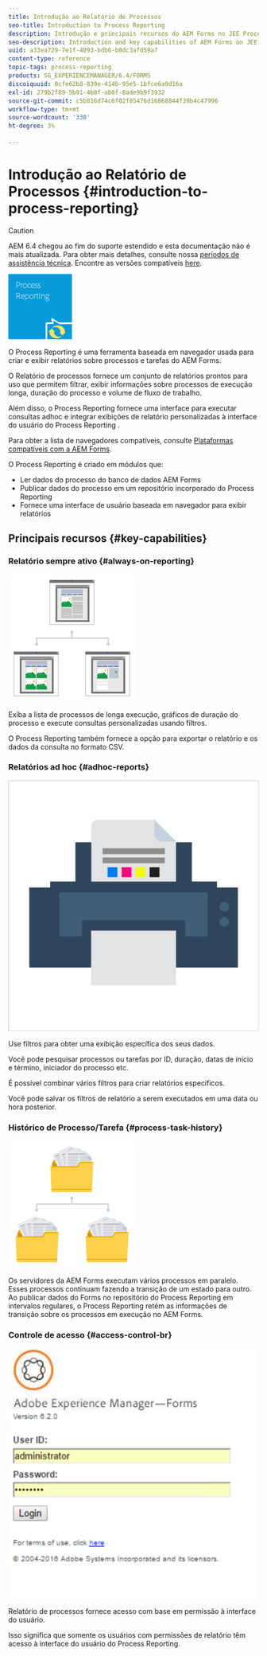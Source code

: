 ```yaml
---
title: Introdução ao Relatório de Processos
seo-title: Introduction to Process Reporting
description: Introdução e principais recursos do AEM Forms no JEE Process Reporting
seo-description: Introduction and key capabilities of AEM Forms on JEE Process Reporting
uuid: a33ea729-7e1f-4093-bdb6-b8dc3afd59a7
content-type: reference
topic-tags: process-reporting
products: SG_EXPERIENCEMANAGER/6.4/FORMS
discoiquuid: 0cfe62b8-839e-414b-95e5-1bfce6a9d16a
exl-id: 279b2f89-5b91-4b8f-ab0f-8ade9b9f3932
source-git-commit: c5b816d74c6f02f85476d16868844f39b4c47996
workflow-type: tm+mt
source-wordcount: '330'
ht-degree: 3%

---
```


# Introdução ao Relatório de Processos {#introduction-to-process-reporting}

>[!CAUTION]
>
>AEM 6.4 chegou ao fim do suporte estendido e esta documentação não é mais atualizada. Para obter mais detalhes, consulte nossa [períodos de assistência técnica](https://helpx.adobe.com/br/support/programs/eol-matrix.html). Encontre as versões compatíveis [here](https://experienceleague.adobe.com/docs/).

![relatório de processos](assets/process-reporting.png)

O Process Reporting é uma ferramenta baseada em navegador usada para criar e exibir relatórios sobre processos e tarefas do AEM Forms.

O Relatório de processos fornece um conjunto de relatórios prontos para uso que permitem filtrar, exibir informações sobre processos de execução longa, duração do processo e volume de fluxo de trabalho.

Além disso, o Process Reporting fornece uma interface para executar consultas adhoc e integrar exibições de relatório personalizadas à interface do usuário do Process Reporting .

Para obter a lista de navegadores compatíveis, consulte [Plataformas compatíveis com a AEM Forms](/help/forms/using/aem-forms-jee-supported-platforms.md).

O Process Reporting é criado em módulos que:

* Ler dados do processo do banco de dados AEM Forms
* Publicar dados do processo em um repositório incorporado do Process Reporting
* Fornece uma interface de usuário baseada em navegador para exibir relatórios

## Principais recursos {#key-capabilities}

### Relatório sempre ativo {#always-on-reporting}

![gerenciamento de site](assets/site-management.png)

Exiba a lista de processos de longa execução, gráficos de duração do processo e execute consultas personalizadas usando filtros.

O Process Reporting também fornece a opção para exportar o relatório e os dados da consulta no formato CSV.

### Relatórios ad hoc {#adhoc-reports}

![imprimir&amp;-cor](assets/print-&-colour.png)

Use filtros para obter uma exibição específica dos seus dados.

Você pode pesquisar processos ou tarefas por ID, duração, datas de início e término, iniciador do processo etc.

É possível combinar vários filtros para criar relatórios específicos.

Você pode salvar os filtros de relatório a serem executados em uma data ou hora posterior.

### Histórico de Processo/Tarefa {#process-task-history}

![gerenciamento de arquivos](assets/file-management.png)

Os servidores da AEM Forms executam vários processos em paralelo. Esses processos continuam fazendo a transição de um estado para outro. Ao publicar dados do Forms no repositório do Process Reporting em intervalos regulares, o Process Reporting retém as informações de transição sobre os processos em execução no AEM Forms.

### Controle de acesso {#access-control-br}

![sem título](assets/untitled.png)

Relatório de processos fornece acesso com base em permissão à interface do usuário.

Isso significa que somente os usuários com permissões de relatório têm acesso à interface do usuário do Process Reporting.
